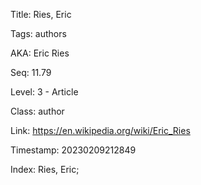 Title:  Ries, Eric

Tags:   authors

AKA:    Eric Ries

Seq:    11.79

Level:  3 - Article

Class:  author

Link:   https://en.wikipedia.org/wiki/Eric_Ries

Timestamp: 20230209212849

Index:  Ries, Eric; 
